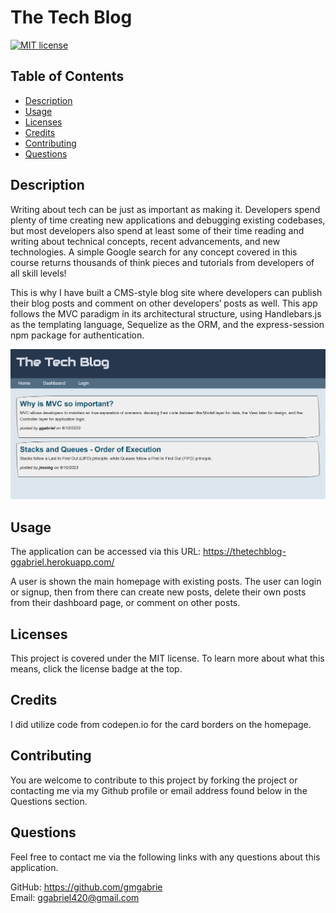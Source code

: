 # The Tech Blog

[![MIT license](https://img.shields.io/badge/License-MIT-blue.svg)](https://lbesson.mit-license.org/)

## Table of Contents

- [Description](#description)
- [Usage](#usage)
- [Licenses](#licenses)
- [Credits](#credits)
- [Contributing](#contributing)
- [Questions](#questions)

## Description

Writing about tech can be just as important as making it. Developers spend plenty of time creating new applications and debugging existing codebases, but most developers also spend at least some of their time reading and writing about technical concepts, recent advancements, and new technologies. A simple Google search for any concept covered in this course returns thousands of think pieces and tutorials from developers of all skill levels!

This is why I have built a CMS-style blog site where developers can publish their blog posts and comment on other developers’ posts as well. This app follows the MVC paradigm in its architectural structure, using Handlebars.js as the templating language, Sequelize as the ORM, and the express-session npm package for authentication.

![application screenshot](./public/images/thetechblog.png)

## Usage

The application can be accessed via this URL: https://thetechblog-ggabriel.herokuapp.com/

A user is shown the main homepage with existing posts. The user can login or signup, then from there can create new posts, delete their own posts from their dashboard page, or comment on other posts.

## Licenses

This project is covered under the MIT license. To learn more about what this means, click the license badge at the top.

## Credits

I did utilize code from codepen.io for the card borders on the homepage.

## Contributing

You are welcome to contribute to this project by forking the project or contacting me via my Github profile or email address found below in the Questions section.

## Questions

Feel free to contact me via the following links with any questions about this application.

GitHub: https://github.com/gmgabrie  
Email: ggabriel420@gmail.com
